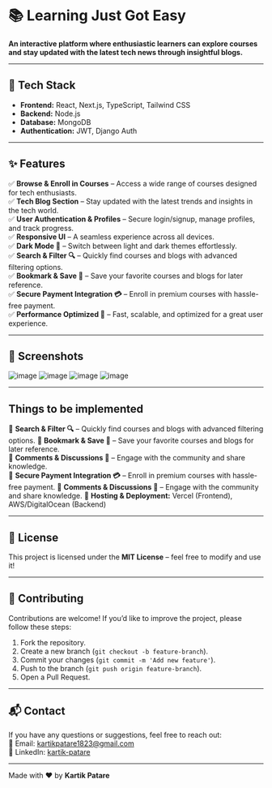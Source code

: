 # 📚 Learning Just Got Easy

**An interactive platform where enthusiastic learners can explore courses and stay updated with the latest tech news through insightful blogs.**

---

## 🚀 Tech Stack

- **Frontend:** React, Next.js, TypeScript, Tailwind CSS
- **Backend:** Node.js
- **Database:** MongoDB
- **Authentication:** JWT, Django Auth

---

## ✨ Features

✅ **Browse & Enroll in Courses** – Access a wide range of courses designed for tech enthusiasts.  
✅ **Tech Blog Section** – Stay updated with the latest trends and insights in the tech world.  
✅ **User Authentication & Profiles** – Secure login/signup, manage profiles, and track progress.  
✅ **Responsive UI** – A seamless experience across all devices.  
✅ **Dark Mode 🌙** – Switch between light and dark themes effortlessly.  
✅ **Search & Filter 🔍** – Quickly find courses and blogs with advanced filtering options.  
✅ **Bookmark & Save 📌** – Save your favorite courses and blogs for later reference.   
✅ **Secure Payment Integration 💳** – Enroll in premium courses with hassle-free payment.  
✅ **Performance Optimized 🚀** – Fast, scalable, and optimized for a great user experience.  

---

## 📸 Screenshots 
![image](https://github.com/user-attachments/assets/733b0bec-1604-495c-a805-d577630f9828)
![image](https://github.com/user-attachments/assets/379ff8bc-b2a5-44b3-b364-94e1311b3621)
![image](https://github.com/user-attachments/assets/1ba4c93e-bfe1-4f3a-b8d3-6a4d6a9ff4c4)
![image](https://github.com/user-attachments/assets/777d95d3-b9ac-4aaf-a80c-6cb57c2810cd)

---
## Things to be implemented

🔮 **Search & Filter 🔍** – Quickly find courses and blogs with advanced filtering options. 
🔮 **Bookmark & Save 📌** – Save your favorite courses and blogs for later reference.  
🔮 **Comments & Discussions 💬** – Engage with the community and share knowledge.  
🔮 **Secure Payment Integration 💳** – Enroll in premium courses with hassle-free payment. 
🔮 **Comments & Discussions 💬** – Engage with the community and share knowledge. 
🔮 **Hosting & Deployment:** Vercel (Frontend), AWS/DigitalOcean (Backend)

---

## 📜 License
This project is licensed under the **MIT License** – feel free to modify and use it!

---

## 🤝 Contributing
Contributions are welcome! If you’d like to improve the project, please follow these steps:
1. Fork the repository.
2. Create a new branch (`git checkout -b feature-branch`).
3. Commit your changes (`git commit -m 'Add new feature'`).
4. Push to the branch (`git push origin feature-branch`).
5. Open a Pull Request.

---

## 📬 Contact
If you have any questions or suggestions, feel free to reach out:  
📧 Email: kartikpatare1823@gmail.com  
💼 LinkedIn: [kartik-patare](https://www.linkedin.com/in/kartik-patare-63b4b4256/)

---

Made with ❤️ by **Kartik Patare**
